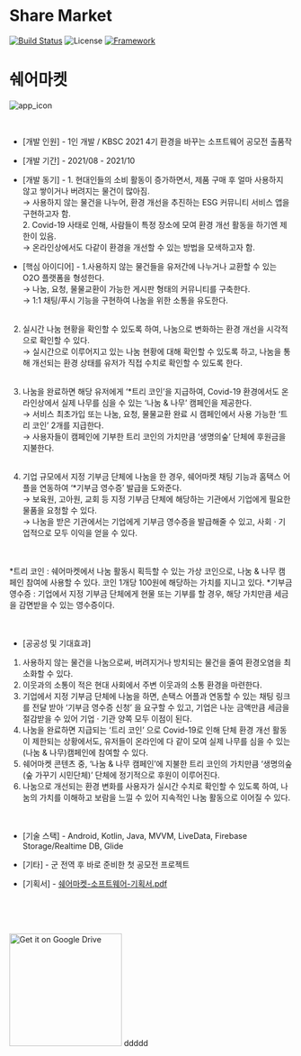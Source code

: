 # Share Market

[![Build Status](https://img.shields.io/badge/build-completed-success)](https://github.com/tmdgh1592/Android-Master-of-Collection/)
![License](https://img.shields.io/apm/l/vim-mode?color=yellowgreen)
[![Framework](https://img.shields.io/badge/framework-android-green)](https://developer.android.com/)

# 쉐어마켓


![app_icon](https://user-images.githubusercontent.com/56534241/140684675-b2e92e40-3465-42ab-9eb7-0fea5a519781.png)


<br/>

+ [개발 인원] - 1인 개발 / KBSC 2021 4기 환경을 바꾸는 소프트웨어 공모전 출품작

+ [개발 기간] - 2021/08 - 2021/10

+ [개발 동기] - 1. 현대인들의 소비 활동이 증가하면서, 제품 구매 후 얼마 사용하지 않고 쌓이거나 버려지는 물건이 많아짐.<br/>
                  → 사용하지 않는 물건을 나누어, 환경 개선을 추진하는 ESG 커뮤니티 서비스 앱을 구현하고자 함.<br/>
               2. Covid-19 사태로 인해, 사람들이 특정 장소에 모여 환경 개선 활동을 하기엔 제한이 있음.<br/>
                  → 온라인상에서도 다같이 환경을 개선할 수 있는 방법을 모색하고자 함.

               


+ [핵심 아이디어] - 1.사용하지 않는 물건들을 유저간에 나누거나 교환할 수 있는 O2O 플랫폼을 형성한다.<br/>
    → 나눔, 요청, 물물교환이 가능한 게시판 형태의 커뮤니티를 구축한다.<br/>
    → 1:1 채팅/푸시 기능을 구현하여 나눔을 위한 소통을 유도한다.<br/><br/>

2. 실시간 나눔 현황을 확인할 수 있도록 하여, 나눔으로 변화하는 환경 개선을 시각적으로 확인할 수 있다.<br/>
    → 실시간으로 이루어지고 있는 나눔 현황에 대해 확인할 수 있도록 하고, 나눔을 통해 개선되는 환경 상태를 유저가 직접 수치로 확인할 수 있도록 한다.<br/><br/>

3. 나눔을 완료하면 해당 유저에게 ‘*트리 코인’을 지급하여, Covid-19 환경에서도 온라인상에서 실제 나무를 심을 수 있는   ‘나눔 & 나무’ 캠페인을 제공한다.<br/>
    → 서비스 최초가입 또는 나눔, 요청, 물물교환 완료 시 캠페인에서 사용 가능한 ‘트리 코인’ 2개를 지급한다.<br/>
    → 사용자들이 캠페인에 기부한 트리 코인의 가치만큼 ‘생명의숲’ 단체에 후원금을 지불한다.<br/><br/>

4. 기업 규모에서 지정 기부금 단체에 나눔을 한 경우, 쉐어마켓 채팅 기능과 홈택스 어플을 연동하여 ‘*기부금 영수증’ 발급을 도와준다.<br/>
    → 보육원, 고아원, 교회 등 지정 기부금 단체에 해당하는 기관에서 기업에게 필요한 물품을 요청할 수 있다.<br/>
    → 나눔을 받은 기관에서는 기업에게 기부금 영수증을 발급해줄 수 있고, 사회 · 기업적으로 모두 이익을 얻을 수 있다.<br/><br/><br/>

*트리 코인 : 쉐어마켓에서 나눔 활동시 획득할 수 있는 가상 코인으로, 나눔 & 나무 캠페인 참여에 사용할 수 있다.
코인 1개당 100원에 해당하는 가치를 지니고 있다.
*기부금 영수증 : 기업에서 지정 기부금 단체에게 현물 또는 기부를 할 경우, 해당 가치만큼 세금을 감면받을 수 있는 영수증이다.<br/><br/><br/>

+ [공공성 및 기대효과]<br/>
1. 사용하지 않는 물건을 나눔으로써, 버려지거나 방치되는 물건을 줄여 환경오염을 최소화할 수 있다.<br/>
2. 이웃과의 소통이 적은 현대 사회에서 주변 이웃과의 소통 환경을 마련한다.<br/>
3. 기업에서 지정 기부금 단체에 나눔을 하면, 손택스 어플과 연동할 수 있는 채팅 링크를 전달 받아 ‘기부금 영수증 신청’ 을 요구할 수 있고, 기업은 나눈 금액만큼 세금을 절감받을 수 있어 기업 · 기관 양쪽 모두 이점이 된다.<br/>
4. 나눔을 완료하면 지급되는 ‘트리 코인’ 으로 Covid-19로 인해 단체 환경 개선 활동이 제한되는 상황에서도, 유저들이 온라인에 다 같이 모여 실제 나무를 심을 수 있는 (나눔 & 나무)캠페인에 참여할 수 있다.<br/>
5. 쉐어마켓 콘텐츠 중, ‘나눔 & 나무 캠페인’에 지불한 트리 코인의 가치만큼 ‘생명의숲(숲 가꾸기 시민단체)’ 단체에 정기적으로 후원이 이루어진다.<br/>
6. 나눔으로 개선되는 환경 변화를 사용자가 실시간 수치로 확인할 수 있도록 하여, 나눔의 가치를 이해하고 보람을 느낄 수 있어 지속적인 나눔 활동으로 이어질 수 있다.<br/><br/><br/>


+ [기술 스택] - Android, Kotlin, Java, MVVM, LiveData, Firebase Storage/Realtime DB, Glide

+ [기타] - 군 전역 후 바로 준비한 첫 공모전 프로젝트

+ [기획서] - [쉐어마켓-소프트웨어-기획서.pdf](https://github.com/tmdgh1592/ShareMarket/files/7494450/-.-.pdf)

<br/>
<br/>
<br/>

<a href="https://drive.google.com/file/d/1_0BhxzWR6sfCbDHS1jX0JNEjJCg928VO/view?usp=sharing"><img alt="Get it on Google Drive" src="https://piunikaweb.com/wp-content/uploads/2020/10/google-drive-logo-new.png" width="200px"/></a>
ddddd
